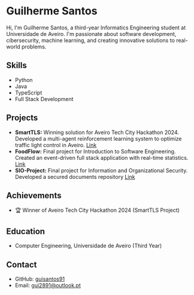 # Guilherme Santos
Hi, I'm Guilherme Santos, a third-year Informatics Engineering student at Universidade de Aveiro. I'm passionate about software development, cibersecurity, machine learning, and creating innovative solutions to real-world problems.

## Skills
- Python
- Java
- TypeScript
- Full Stack Development

## Projects
- **SmartTLS:** Winning solution for Aveiro Tech City Hackathon 2024. Developed a multi-agent reinforcement learning system to optimize traffic light control in Aveiro. [Link](https://github.com/guisantos91/SmartTLS)
- **FoodFlow:** Final project for Introduction to Software Engineering. Created an event-driven full stack application with real-time statistics. [Link](https://github.com/guisantos91/FoodFlow)
- **SIO-Project:** Final project for Information and Organizational Security. Developed a secured documents repository [Link](https://github.com/guisantos91/SIO-Project)

## Achievements
- 🏆 Winner of Aveiro Tech City Hackathon 2024 (SmartTLS Project)

## Education
- Computer Engineering, Universidade de Aveiro (Third Year)

## Contact
- GitHub: [guisantos91](https://github.com/guisantos91)
- Email: [gui2891@outlook.pt](gui2891@outlook.pt)



